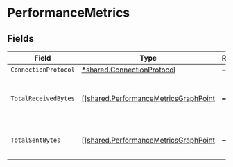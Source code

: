 # PerformanceMetrics


## Fields

| Field                                                                                        | Type                                                                                         | Required                                                                                     | Description                                                                                  |
| -------------------------------------------------------------------------------------------- | -------------------------------------------------------------------------------------------- | -------------------------------------------------------------------------------------------- | -------------------------------------------------------------------------------------------- |
| `ConnectionProtocol`                                                                         | [*shared.ConnectionProtocol](../../models/shared/connectionprotocol.md)                      | :heavy_minus_sign:                                                                           | N/A                                                                                          |
| `TotalReceivedBytes`                                                                         | [][shared.PerformanceMetricsGraphPoint](../../models/shared/performancemetricsgraphpoint.md) | :heavy_minus_sign:                                                                           | Return a list of total received bytes per connection                                         |
| `TotalSentBytes`                                                                             | [][shared.PerformanceMetricsGraphPoint](../../models/shared/performancemetricsgraphpoint.md) | :heavy_minus_sign:                                                                           | Return a list of total sent bytes per connection                                             |